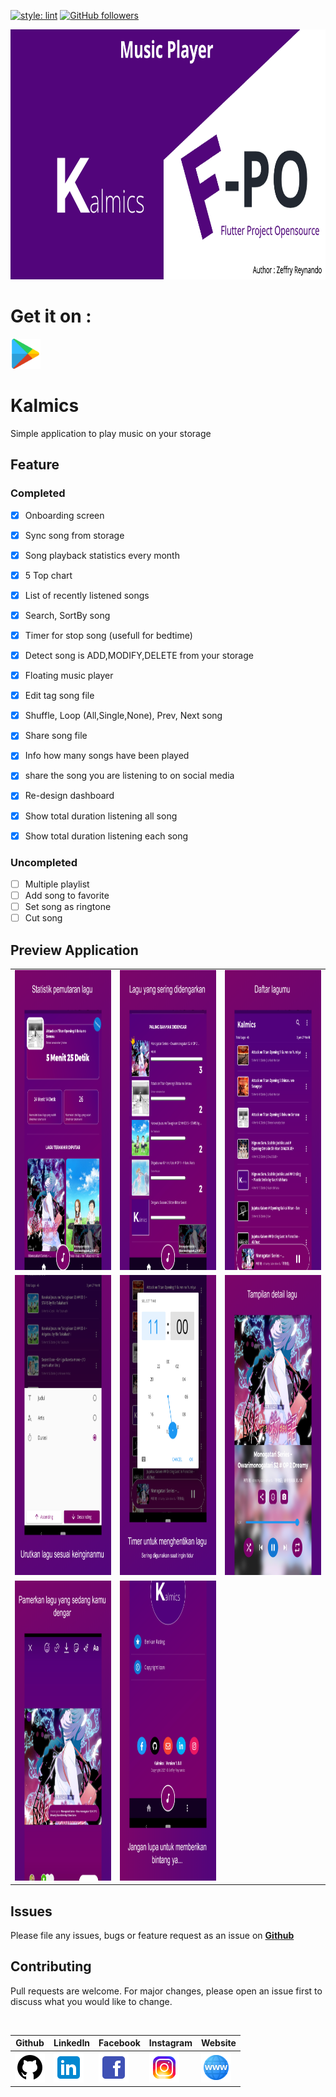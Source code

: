 [![style: lint](https://img.shields.io/badge/style-lint-4BC0F5.svg)](https://pub.dev/packages/lint)
[![GitHub followers](https://img.shields.io/github/followers/zgramming.svg?style=social&label=Follow&maxAge=2592000)](https://github.com/zgramming?tab=followers)

<p align="center">
  <img src="screenshot/banner.png" height="400">
</p>

# Get it on : 
<a href="https://play.google.com/store/apps/details?id=reynando.zeffry.kalmics" target="_blank"><img src="screenshot/icons/playstore.png" width=48 height=48></a>

# Kalmics

Simple application to play music on your storage

## Feature 

### Completed
- [x] Onboarding screen
- [x] Sync song from storage
- [x] Song playback statistics every month
- [x] 5 Top chart
- [x] List of recently listened songs
- [x] Search, SortBy song
- [x] Timer for stop song (usefull for bedtime)
- [x] Detect song is ADD,MODIFY,DELETE from your storage
- [x] Floating music player
- [x] Edit tag song file
- [x] Shuffle, Loop (All,Single,None), Prev, Next song
- [x] Share song file
- [x] Info how many songs have been played
- [x] share the song you are listening to on social media
- [x] Re-design dashboard
- [x] Show total duration listening all song
- [x] Show total duration listening each song

 
### Uncompleted
- [ ] Multiple playlist
- [ ] Add song to favorite
- [ ] Set song as ringtone
- [ ] Cut song

## Preview Application

<table>
  <tr align="center">
    <!-- <td>Onboarding Screen</td>
    <td>Most played song</td>
    <td>List recently played song</td> -->
  </tr>
  <tr>
    <td><img src="screenshot/1.jpg" width=350 height=480></td>
    <td><img src="screenshot/2.jpg" width=350 height=480></td>
    <td><img src="screenshot/3.jpg" width=350 height=480></td>
  </tr>
   <tr align="center">
    <!-- <td>List of musics</td>
    <td>Detail Music</td>
    <td>Share to Instagram</td> -->
  </tr>
  <tr>
    <td><img src="screenshot/4.jpg" width=350 height=480></td>
    <td><img src="screenshot/5.jpg" width=350 height=480></td>
    <td><img src="screenshot/6.jpg" width=350 height=480></td>
  </tr>
  <tr align="center">
    <!-- <td>Info Application</td>
    <td>Sort By Feature</td> -->
  </tr>
  <tr>
    <td><img src="screenshot/7.jpg" width=350 height=480></td>
    <td><img src="screenshot/8.jpg" width=350 height=480></td>
  </tr>
 </table>

 ## Issues

Please file any issues, bugs or feature request as an issue on <a href="https://github.com/zgramming/Kalmics/issues"><b> Github </b></a>

## Contributing

Pull requests are welcome. For major changes, please open an issue first to discuss what you would like to change.

<br>

<table border="0" cellspacing="0" cellpadding="0">
    <thead>
        <tr>
            <th>Github</th>
            <th>LinkedIn</th>
            <th>Facebook</th>
            <th>Instagram</th>
            <th>Website</th>
        </tr>
    </thead>
    <tbody>
        <tr>
            <td>
            <a href="https://github.com/zgramming/" target="_blank"><img src="screenshot/icons/icon_github.png" width=48 height=48></a>
            </td>
            <td><a href="https://www.linkedin.com/in/zeffry-reynando" target="_blank"><img src="screenshot/icons/icon_linkedin.png" width=48 height=48></a></td>
            <td><a href="https://www.facebook.com/zeffry.reynando" target="_blank"><img src="screenshot/icons/icon_fb.png" width=48 height=48></a></td>
            <td><a href="https://www.instagram.com/zeffry_reynando" target="_blank"><img src="screenshot/icons/icon_instagram.png" width=48 height=48></a></td>
            <td><a href="https://zeffry.dev/" target="_blank"><img src="screenshot/icons/icon_website.png" width=48 height=48></a></td>
        </tr>
    </tbody>

</table>
